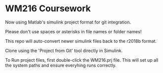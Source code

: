 # WM216 Coursework

Now using Matlab's simulink project format for git integration.

Please don't use spaces or asterisks in file names or folder names!

This repo will auto-convert newer simulink files back to the r2018b format.

Clone using the 'Project from Git' tool directly in Simulink.

To Run project files, first double-click the WM216.prj file. This will
set up all the system paths and ensure everyhing runs correctly.